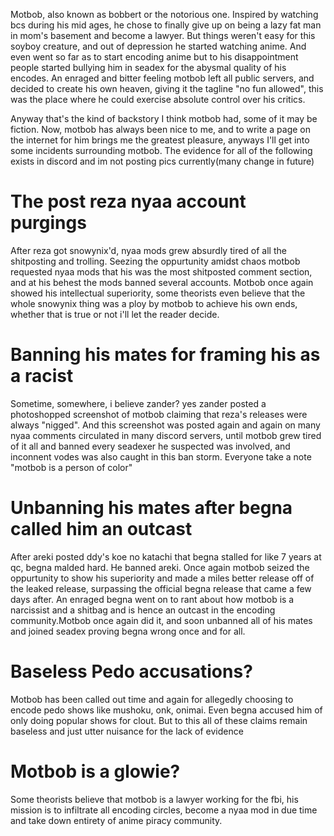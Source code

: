 Motbob, also known as bobbert or the notorious one. Inspired by watching bcs during his mid ages, he chose to finally give up on being a lazy fat man in mom's basement
and become a lawyer. But things weren't easy for this soyboy creature, and out of depression he started watching anime. And even went so far as to start encoding anime
but to his disappointment people started bullying him in seadex for the abysmal quality of his encodes. An enraged and bitter feeling motbob left all public servers,
and decided to create his own heaven, giving it the tagline "no fun allowed", this was the place where he could exercise absolute control over his critics.

Anyway that's the kind of backstory I think motbob had, some of it may be fiction. Now, motbob has always been nice to me, and to write a page on the internet for him
brings me the greatest pleasure, anyways I'll get into some incidents surrounding motbob. The evidence for all of the following exists in discord and im not posting pics currently(many change in future)

# The post reza nyaa account purgings

After reza got snowynix'd, nyaa mods grew absurdly tired of all the shitposting and trolling. Seezing the oppurtunity amidst chaos motbob requested nyaa mods that his
was the most shitposted comment section, and at his behest the mods banned several accounts. Motbob once again showed his intellectual superiority, some theorists even believe that the whole snowynix thing was a ploy by motbob to achieve his own ends, whether that is true or not i'll let the reader decide.

# Banning his mates for framing his as a racist

Sometime, somewhere, i believe zander? yes zander posted a photoshopped screenshot of motbob claiming that reza's releases were always "nigged". And this screenshot was posted again and again on many nyaa comments circulated in many discord servers, until motbob grew tired of it all and banned every seadexer he suspected was involved, and inconnent vodes was also caught in this ban storm. Everyone take a note "motbob is a person of color"


# Unbanning his mates after begna called him an outcast

After areki posted ddy's koe no katachi that begna stalled for like 7 years at qc, begna malded hard. He banned areki. Once again motbob seized the oppurtunity to show his superiority and made a miles better release off of the leaked release, surpassing the official begna release that came a few days after. An enraged begna went on to rant about how motbob is a narcissist and a shitbag and is hence an outcast in the encoding community.Motbob once again did it, and soon unbanned all of his mates and joined seadex proving begna wrong once and for all.

# Baseless Pedo accusations?

Motbob has been called out time and again for allegedly choosing to encode pedo shows like mushoku, onk, onimai. Even begna accused him of only doing popular shows for clout. But to this all of these claims remain baseless and just utter nuisance for the lack of evidence

# Motbob is a glowie?

Some theorists believe that motbob is a lawyer working for the fbi, his mission is to infiltrate all encoding circles, become a nyaa mod in due time and take down entirety of anime piracy community.
